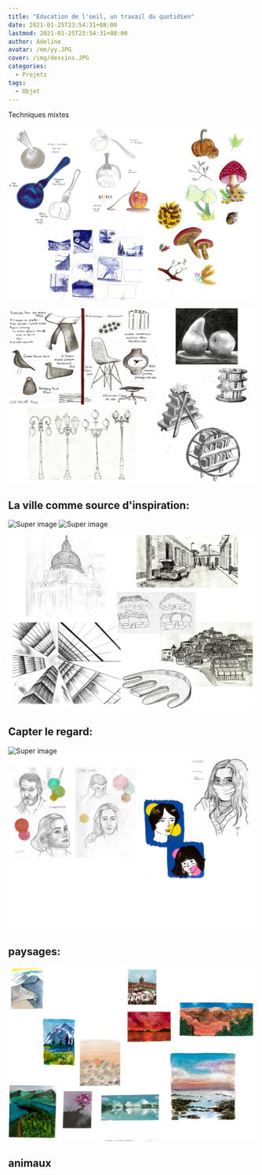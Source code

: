 ```yaml
---
title: "Education de l'oeil, un travail du quotidien"
date: 2021-01-25T23:54:31+08:00
lastmod: 2021-01-25T23:54:31+08:00
author: Adeline
avatar: /me/yy.JPG
cover: /img/dessins.JPG
categories:
  - Projets
tags:
  - Objet
---
```

<!--more-->

Techniques mixtes

![Super image](/img/objet_carnet1.PNG)


![Super image](/img/objet_carnet2.PNG)


## La ville comme source d'inspiration:

![Super image](/img/archi_carnet1.PNG)
![Super image](/img/archi_carnet2.PNG)


![Super image](/img/archi_carnet3.PNG)


## Capter le regard:

![Super image](/img/portrait_carnet1.PNG)
![Super image](/img/portrait_carnet2.PNG)


## paysages:

![Super image](/img/paysage_carnet.PNG)

## animaux

